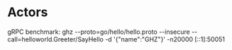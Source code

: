 Actors
======


gRPC benchmark:
ghz --proto=go/hello/hello.proto --insecure --call=helloworld.Greeter/SayHello -d '{"name":"GHZ"}' -n20000 [::1]:50051

